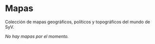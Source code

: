 # Mapas

Colección de mapas geográficos, políticos y topográficos del mundo de SyV.

*No hay mapas por el momento.* 



